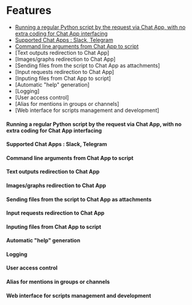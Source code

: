 
# Features

- [Running a regular Python script by the request via Chat App, with no extra coding for Chat App interfacing](#running-a-regular-python-script-by-the-request-via-chat-app-with-no-extra-coding-for-chat-app-interfacing)
- [Supported Chat Apps : Slack, Telegram](#supported-chat-apps--slack-telegram)
- [Command line arguments from Chat App to script](#command-line-arguments-from-chat-app-to-script)
- [Text outputs redirection to Chat App]
- [Images/graphs redirection to Chat App]
- [Sending files from the script to Chat App as attachments]
- [Input requests redirection to Chat App]
- [Inputing files from Chat App to script]
- [Automatic "help" generation]
- [Logging]
- [User access control]
- [Alias for mentions in groups or channels]
- [Web interface for scripts management and development]

#### Running a regular Python script by the request via Chat App, with no extra coding for Chat App interfacing

#### Supported Chat Apps : Slack, Telegram

#### Command line arguments from Chat App to script

#### Text outputs redirection to Chat App
#### Images/graphs redirection to Chat App
#### Sending files from the script to Chat App as attachments
#### Input requests redirection to Chat App
#### Inputing files from Chat App to script
#### Automatic "help" generation
#### Logging
#### User access control
#### Alias for mentions in groups or channels
#### Web interface for scripts management and development



